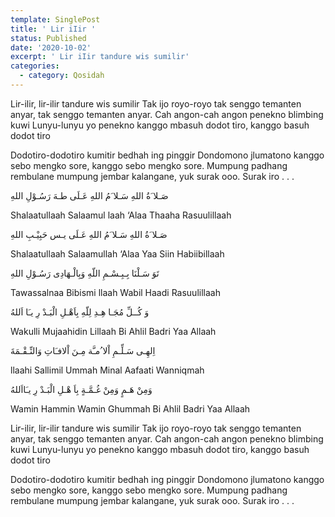 ```yaml
---
template: SinglePost
title: ' Lir iIir '
status: Published
date: '2020-10-02'
excerpt: ' Lir iIir tandure wis sumilir'
categories:
  - category: Qosidah
---
```


Lir-ilir, lir-ilir
tandure wis sumilir
Tak ijo royo-royo tak senggo temanten anyar, tak senggo temanten anyar.
Cah angon-cah angon penekno blimbing kuwi
Lunyu-lunyu yo penekno kanggo mbasuh dodot tiro, kanggo basuh dodot tiro

Dodotiro-dodotiro kumitir bedhah ing pinggir
Dondomono jlumatono kanggo sebo mengko sore, kanggo sebo mengko sore.
Mumpung padhang rembulane mumpung jembar kalangane, yuk surak ooo.
Surak iro . . .

صَـلا َةُ اللهِ  سَـلا َمُ اللهِ عَـلَى طـهَ رَسُـوْلِ اللهِ  
Shalaatullaah Salaamul laah ‘Alaa Thaaha Rasuulillaah

صَـلا َةُ اللهِ  سَـلا َمُ اللهِ عَـلَى يـس حَبِيْـبِ اللهِ  
Shalaatullaah Salaamullah ‘Alaa Yaa Siin Habiibillaah

تَوَ سَـلْنَا بِـبِـسْـمِ اللّهِ وَبِالْـهَادِى  رَسُـوْلِ اللهِ  
Tawassalnaa Bibismi llaah Wabil Haadi Rasuulillaah

وَ كُــلِّ  مُجَـا هِـدِ لِلّهِ بِاَهْـلِ  الْبَـدْ رِ يـَا اَللهُ  
Wakulli Mujaahidin Lillaah Bi Ahlil Badri Yaa Allaah

اِلهِـى سَـلِّـمِ اْلا ُمـَّة مِـنَ اْلافـَاتِ وَالنِّـقْـمَةَ  
llaahi Sallimil Ummah Minal Aafaati Wanniqmah

وَمِنْ هَـمٍ  وَمِنْ غُـمَّـةٍ  بِاَ هْـلِ الْبَـدْ رِ يـَااَللهُ  
Wamin Hammin Wamin Ghummah Bi Ahlil Badri Yaa Allaah


Lir-ilir, lir-ilir
tandure wis sumilir
Tak ijo royo-royo tak senggo temanten anyar,
tak senggo temanten anyar.
Cah angon-cah angon penekno blimbing kuwi
Lunyu-lunyu yo penekno kanggo mbasuh dodot tiro, kanggo basuh dodot tiro

Dodotiro-dodotiro kumitir bedhah ing pinggir
Dondomono jlumatono kanggo sebo mengko sore, kanggo sebo mengko sore.
Mumpung padhang rembulane mumpung jembar kalangane, yuk surak ooo.
Surak iro . . .

